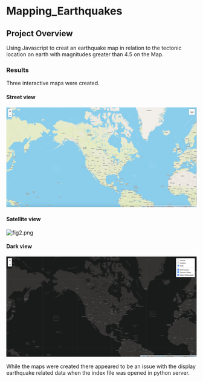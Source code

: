 # Mapping_Earthquakes

## Project Overview

Using Javascript to creat an earthquake map in relation to the tectonic location on earth with magnitudes greater than 4.5 on the Map. 

### Results 

Three interactive maps were created. 

#### Street view 
![fig1.png](https://github.com/AjaniBenoit/Mapping_Earthquakes/blob/main/images/fig1.png)

#### Satellite view 
![fig2.png]( https://github.com/AjaniBenoit/Mapping_Earthquakes/blob/main/images/fig2.png)

#### Dark view 
![fig3.png](https://github.com/AjaniBenoit/Mapping_Earthquakes/blob/main/images/fig3.png)

While the maps were created there appeared to be an issue with the display earthquake related data when the index file was opened in python server. 

